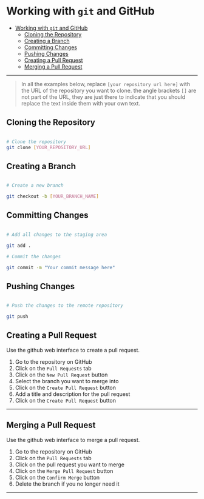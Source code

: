 # Working with `git` and GitHub


- [Working with `git` and GitHub](#working-with-git-and-github)
  - [Cloning the Repository](#cloning-the-repository)
  - [Creating a Branch](#creating-a-branch)
  - [Committing Changes](#committing-changes)
  - [Pushing Changes](#pushing-changes)
  - [Creating a Pull Request](#creating-a-pull-request)
  - [Merging a Pull Request](#merging-a-pull-request)

---

> In all the examples below, replace `[your repository url here]` with the URL of the repository you want to clone. the angle brackets `[]` are not part of the URL, they are just there to indicate that you should replace the text inside them with your own text.

## Cloning the Repository

```bash

# Clone the repository  
git clone [YOUR_REPOSITORY_URL]

```

## Creating a Branch

```bash

# Create a new branch

git checkout -b [YOUR_BRANCH_NAME]

```

## Committing Changes

```bash

# Add all changes to the staging area

git add .

# Commit the changes

git commit -m "Your commit message here"

```

## Pushing Changes

```bash

# Push the changes to the remote repository

git push

```

## Creating a Pull Request

Use the github web interface to create a pull request.

1. Go to the repository on GitHub
2. Click on the `Pull Requests` tab
3. Click on the `New Pull Request` button
4. Select the branch you want to merge into
5. Click on the `Create Pull Request` button
6. Add a title and description for the pull request
7. Click on the `Create Pull Request` button

---

## Merging a Pull Request

Use the github web interface to merge a pull request.

1. Go to the repository on GitHub
2. Click on the `Pull Requests` tab
3. Click on the pull request you want to merge
4. Click on the `Merge Pull Request` button
5. Click on the `Confirm Merge` button
6. Delete the branch if you no longer need it

---
